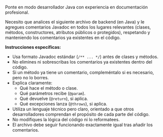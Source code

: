 Ponte en modo desarrollador Java con experiencia en documentación profesional.

Necesito que analices el siguiente archivo de backend (en Java) y le agregues comentarios Javadoc en todos los lugares relevantes (clases, métodos, constructores, atributos públicos o protegidos), respetando y manteniendo los comentarios ya existentes en el código.

**Instrucciones específicas:**

- Usa formato Javadoc estándar (`/** ... */`) antes de clases y métodos.
- No elimines ni sobrescribas los comentarios ya existentes dentro del código.
- Si un método ya tiene un comentario, compleméntalo si es necesario, pero no lo borres.
- Explica claramente:
  - Qué hace el método o clase.
  - Qué parámetros recibe (`@param`).
  - Qué devuelve (`@return`), si aplica.
  - Qué excepciones lanza (`@throws`), si aplica.
- Utiliza un lenguaje técnico pero claro, orientado a que otros desarrolladores comprendan el propósito de cada parte del código.
- No modifiques la lógica del código ni lo reformatees.
- El archivo debe seguir funcionando exactamente igual tras añadir los comentarios.

